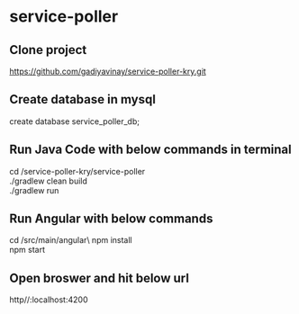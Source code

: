 # service-poller
## Clone project
https://github.com/gadiyavinay/service-poller-kry.git

## Create database in mysql
create database service_poller_db;


## Run Java Code with below commands in terminal
cd /service-poller-kry/service-poller\
./gradlew clean build\
./gradlew run

## Run Angular with below commands
cd /src/main/angular\ 
npm install\
npm start

## Open broswer and hit below url
http//:localhost:4200
